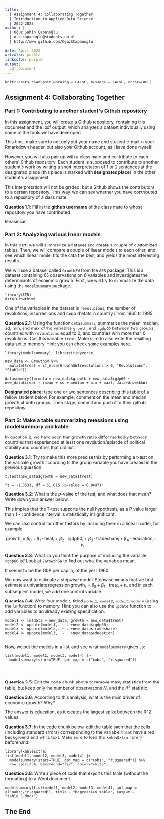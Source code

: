 ```yaml
---
title: | 
  | Assignment 4: Collaborating Together
  | Introduction to Applied Data Science
  | 2022-2023
author: |
  | Oğuz Şahin Çapanoğlu
  | o.s.capanoglu@students.uu.nl
  | http://www.github.com/OguzSCapanoglu

date: April 2023
urlcolor: purple
linkcolor: purple
output: 
  pdf_document
---
```


```{r setup, include = FALSE}
knitr::opts_chunk$set(warning = FALSE, message = FALSE, error=TRUE)
```

## Assignment 4: Collaborating Together 

### Part 1: Contributing to another student's Github repository

In this assignment, you will create a Github repository, containing this document and the .pdf output, which analyzes a dataset individually using some of the tools we have developed. 

This time, make sure to not only put your name and student e-mail in your Rmarkdown header, but also your Github account, as I have done myself. 

However, you will also pair up with a class mate and contribute to each others' Github repository. Each student is supposed to contribute to another student's work by writing a short interpretation of 1 or 2 sentences at the designated place (this place is marked with **designated place**) in the other student's assignment. 

This interpretation will not be graded, but a Github shows the contributors to a certain repository. This way, we can see whether you have contributed to a repository of a class mate. 

**Question 1.1**: Fill in the __github username__ of the class mate to whose repository you have contributed. 

lenasincar

### Part 2: Analyzing various linear models

In this part, we will summarize a dataset and create a couple of customized tables. Then, we will compare a couple of linear models to each other, and see which linear model fits the data the best, and yields the most interesting results.

We will use a dataset called `GrowthSW` from the `AER` package. This is a dataset containing 65 observations on 6 variables and investigates the determinants of economic growth. First, we will try to summarize the data using the `modelsummary` package. 

```{r, warning=FALSE, message=FALSE}
library(AER)
data(GrowthSW)
```

One of the variables in the dataset is `revolutions`, the number of revolutions, insurrections and coup d'etats in country $i$ from 1965 to 1995.

**Question 2.1**: Using the function `datasummary`, summarize the mean, median, sd, min, and max of the variables `growth`, and `rgdp60` between two groups: countries with `revolutions` equal to 0, and countries with more than 0 revolutions. Call this variable `treat`. Make sure to also write the resulting data set to memory. Hint: you can check some examples [here](https://vincentarelbundock.github.io/modelsummary/articles/datasummary.html#datasummary).

```{r}
library(modelsummary); library(tidyverse)

new_data <- GrowthSW %>%
  mutate(treat = if_else(GrowthSW$revolutions > 0, "Revolutions", "Stable"))

datasummary(formula = new_data$growth + new_data$rgdp60 ~ new_data$treat * (mean + sd + median + min + max), data=GrowthSW)
```

**Designated place**: type one or two sentences describing this table of a fellow student below. For example, comment on the mean and median growth of both groups. Then stage, commit and push it to their github repository. 


### Part 3: Make a table summarizing reressions using modelsummary and kable

In question 2, we have seen that growth rates differ markedly between countries that experienced at least one revolution/episode of political stability and countries that did not. 

**Question 3.1**: Try to make this more precise this by performing a t-test on the variable growth according to the group variable you have created in the previous question. 

```{r}
t.test(new_data$growth ~ new_data$treat)

"t = -1.8531, df = 61.015, p-value = 0.06871"
```

**Question 3.2**: What is the $p$-value of the test, and what does that mean? Write down your answer below.

This implies that the T-test supports the null hypothesis, as a P value larger than 1 - confidence interval is statistically insignificant.

We can also control for other factors by including them in a linear model, for example:

$$
\text{growth}_i = \beta_0 + \beta_1 \cdot \text{treat}_i + \beta_2 \cdot \text{rgdp60}_i + \beta_3 \cdot \text{tradeshare}_i + \beta_4 \cdot \text{education}_i + \epsilon_i
$$

**Question 3.3**: What do you think the purpose of including the variable `rgdp60` is? Look at `?GrowthSW` to find out what the variables mean. 

It seems to be the GDP per capita, of the year 1960.

We now want to estimate a stepwise model. Stepwise means that we first estimate a univariate regression $\text{growth}_i = \beta_0 + \beta_1 \cdot \text{treat}_i + \epsilon_i$, and in each subsequent model, we add one control variable. 

**Question 3.4**: Write four models, titled `model1`, `model2`, `model3`, `model4` (using the `lm` function) to memory. Hint: you can also use the `update` function to add variables to an already existing specification.

```{r}
model1 <- lm(data = new_data, growth ~ new_data$treat)
model2 <- update(model1,. ~ . +new_data$rgdp60)
model3 <- update(model2,. ~ . +new_data$tradeshare)
model4 <- update(model3,. ~ . +new_data$education)


```

Now, we put the models in a list, and see what `modelsummary` gives us:

```{r}
list(model1, model2, model3, model4) |> 
  modelsummary(stars=TRUE, gof_map = c("nobs", "r.squared"))




```

**Question 3.5**: Edit the code chunk above to remove many statistics from the table, but keep only the number of observations $N$, and the $R^2$ statistic. 

**Question 3.6**: According to this analysis, what is the main driver of economic growth? Why?

The answer is education, as it creates the largest spike between the R^2 values.

**Question 3.7**: In the code chunk below, edit the table such that the cells (including standard errors) corresponding to the variable `treat` have a red background and white text. Make sure to load the `kableExtra` library beforehand.

```{r}
library(kableExtra)
list(model1, model2, model3, model4) |>
  modelsummary(stars=TRUE, gof_map = c("nobs", "r.squared")) %>%
  row_spec(3:4, backround="red", color="white")

```

**Question 3.8**: Write a piece of code that exports this table (without the formatting) to a Word document. 

```{r}
modelsummary(list(model1, model2, model3, model4), gof_map = c("nobs","r.squared"), title = "Regression table", output = "table_1.docx")
```

## The End
